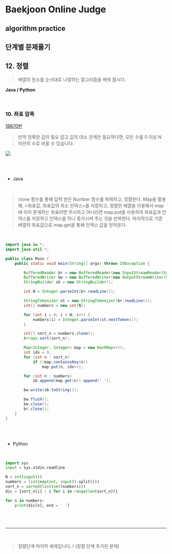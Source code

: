 # Baekjoon Online Judge

## algorithm practice

## 단계별 문제풀기

## 12. 정렬

> 배열의 원소를 순서대로 나열하는 알고리즘을 배워 봅시다.

**Java / Python**

<br>

### 10. 좌표 압축
[18870번](https://www.acmicpc.net/problem/18870) 
> 만약 정확한 값이 필요 없고 값의 대소 관계만 필요하다면, 모든 수를 0 이상 N 미만의 수로 바꿀 수 있습니다.

![](https://images.velog.io/images/jini_eun/post/b1ce15cf-973d-4cd0-bb47-bdcd9316c436/image.png)

<br><br>

- Java

<br>

> clone 함수를 통해 입력 받은 Number 함수를 복제하고, 정렬한다. Map을 활용해, <좌표값, 좌표값의 최소 인덱스>를 저장하고, 정렬한 배열을 이용해서 map에 이미 존재하는 좌표라면 무시하고 아니라면 map.put을 사용하여 좌표값과 인덱스를 저장하고 인덱스를 하나 증가시켜 주는 것을 반복한다.
마지막으로 기존 배열의 좌표값으로 map.get을 통해 인덱스 값을 얻어온다.

<br>

```java
import java.io.*;
import java.util.*;

public class Main {
	public static void main(String[] args) throws IOException {

		BufferedReader br = new BufferedReader(new InputStreamReader(System.in));
		BufferedWriter bw = new BufferedWriter(new OutputStreamWriter(System.out));
		StringBuilder sb = new StringBuilder();

		int N = Integer.parseInt(br.readLine());

		StringTokenizer st = new StringTokenizer(br.readLine());
		int[] numbers = new int[N];

		for (int i = 0; i < N; i++) {
			numbers[i] = Integer.parseInt(st.nextToken());
		}

		int[] sort_n = numbers.clone();
		Arrays.sort(sort_n);

		Map<Integer, Integer> map = new HashMap<>();
		int idx = 0;
		for (int n : sort_n)
			if (!map.containsKey(n))
				map.put(n, idx++);

		for (int n : numbers)
			sb.append(map.get(n)).append(' ');

		bw.write(sb.toString());

		bw.flush();
		bw.close();
		br.close();
	}
}
```


<br><br>

- Python

<br>

```python
import sys
input = sys.stdin.readline

N = int(input())
numbers = list(map(int, input().split()))
sort_n = sorted(list(set(numbers)))
dic = {sort_n[i] : i for i in range(len(sort_n))}

for n in numbers:
    print(dic[n], end = ' ')
```


<br><br>

---

<br>

> 정렬단계 마지막 예제입니다..! (정렬 단계 추가된 문제)
